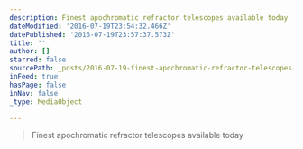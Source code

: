 ```yaml
---
description: Finest apochromatic refractor telescopes available today
dateModified: '2016-07-19T23:54:32.466Z'
datePublished: '2016-07-19T23:57:37.573Z'
title: ''
author: []
starred: false
sourcePath: _posts/2016-07-19-finest-apochromatic-refractor-telescopes-available-today.md
inFeed: true
hasPage: false
inNav: false
_type: MediaObject

---
```

> Finest apochromatic refractor telescopes available today